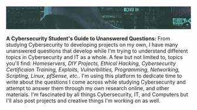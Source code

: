 <p><img src="banner.png" /></p>
<b>A Cybersecurity Student's Guide to Unanswered Questions:</b> From studying Cybersecurity to developing projects on my own, I have many unanswered questions that develop while I'm trying to understand different topics in Cybersecurity and IT as a whole. A few but not limited to, topics you'll find: <em> Homeservers, DIY Projects, Ethical Hacking, Cybersecurity Certificaion Training, Exploits, Vulnerbilities, Programming, Networking, Scripting, Linux, pfSense, etc..</em> I'm using this platform to dedicate time to write about the questions I come across while studying Cybersecurity and attempt to answer them through my <i>own</i> research online, and other materials. I'm fascinated by all things Cybersecurity, IT, and Computers but I'll also post projects and creative things I'm working on as well.
